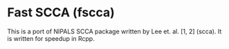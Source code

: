 # Fast SCCA (fscca)

This is a port of NIPALS SCCA package written by Lee et. al. [1, 2] (scca). It
is written for speedup in Rcpp.
